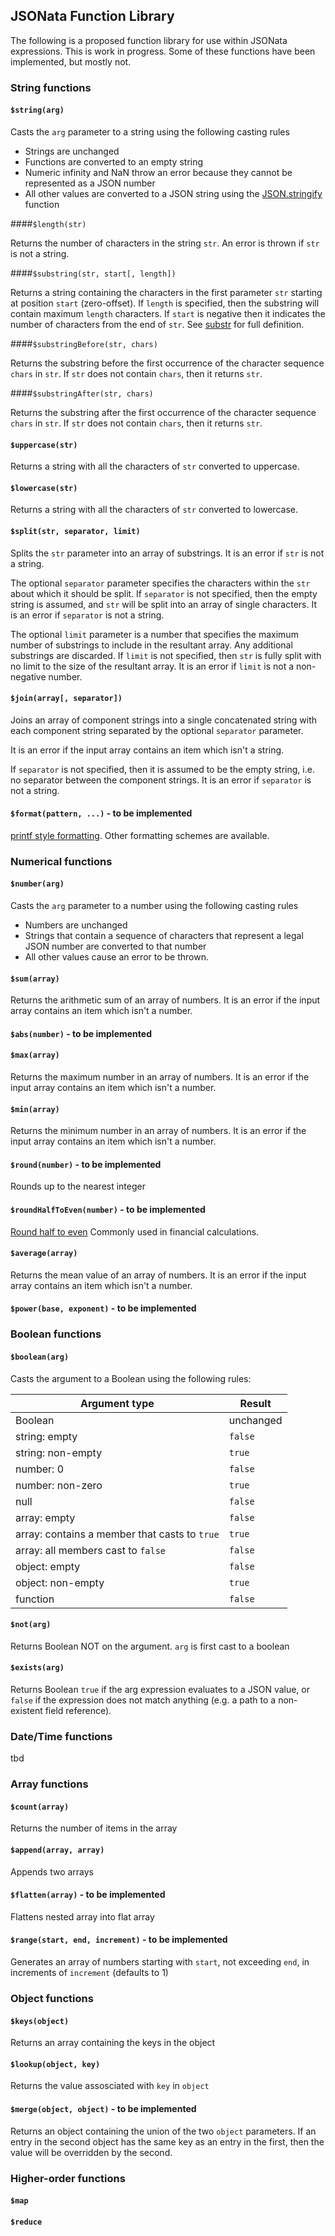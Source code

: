 ## JSONata Function Library
The following is a proposed function library for use within JSONata expressions.
This is work in progress. Some of these functions have been implemented, but mostly not.


### String functions
#### `$string(arg)`

Casts the `arg` parameter to a string using the following casting rules
   - Strings are unchanged
   - Functions are converted to an empty string
   - Numeric infinity and NaN throw an error because they cannot be represented as a JSON number
   - All other values are converted to a JSON string using the [JSON.stringify](https://developer.mozilla.org/en/docs/Web/JavaScript/Reference/Global_Objects/JSON/stringify) function
   
####`$length(str)`

Returns the number of characters in the string `str`.  An error is thrown if `str` is not a string.
   
####`$substring(str, start[, length])`

Returns a string containing the characters in the first parameter `str`
starting at position `start` (zero-offset).  If `length` is specified, then
the substring will contain maximum `length` characters.  If `start` is negative
then it indicates the number of characters from the end of `str`.
See [substr](https://developer.mozilla.org/en-US/docs/Web/JavaScript/Reference/Global_Objects/String/substr) for full definition.

####`$substringBefore(str, chars)`

Returns the substring before the first occurrence of the character sequence `chars` in `str`.
If `str` does not contain `chars`, then it returns `str`.

####`$substringAfter(str, chars)`

Returns the substring after the first occurrence of the character sequence `chars` in `str`.
If `str` does not contain `chars`, then it returns `str`.


#### `$uppercase(str)`

Returns a string with all the characters of `str` converted to uppercase.


#### `$lowercase(str)`

Returns a string with all the characters of `str` converted to lowercase.


#### `$split(str, separator, limit)`

Splits the `str` parameter into an array of substrings.  It is an error if `str` is not a string.

The optional `separator` parameter
specifies the characters within the `str` about which it should be split. If `separator` is
not specified, then the empty string is assumed, and `str` will be split into an array of single
characters.  It is an error if `separator` is not a string.

The optional `limit` parameter is a number that specifies the maximum number of substrings to 
include in the resultant array.  Any additional substrings are discarded.  If `limit` is not 
specified, then `str` is fully split with no limit to the size of the resultant array.
It is an error if `limit` is not a non-negative number. 
 
#### `$join(array[, separator])`

Joins an array of component strings into a single concatenated string with each component string
separated by the optional `separator` parameter.

It is an error if the input array contains an item which isn't a string.

If `separator` is not specified, then it is assumed to be the empty string, i.e. no separator 
between the component strings.  It is an error if `separator` is not a string.

#### `$format(pattern, ...)` - to be implemented

  [printf style formatting](https://en.wikipedia.org/wiki/Printf_format_string#Format_placeholder_specification). Other formatting schemes are available.

### Numerical functions

#### `$number(arg)`

Casts the `arg` parameter to a number using the following casting rules
   - Numbers are unchanged
   - Strings that contain a sequence of characters that represent a legal JSON number are converted to that number
   - All other values cause an error to be thrown.

#### `$sum(array)`

Returns the arithmetic sum of an array of numbers. 
It is an error if the input array contains an item which isn't a number.

#### `$abs(number)` - to be implemented
#### `$max(array)`

Returns the maximum number in an array of numbers. 
It is an error if the input array contains an item which isn't a number.

#### `$min(array)`

Returns the minimum number in an array of numbers. 
It is an error if the input array contains an item which isn't a number.

#### `$round(number)` - to be implemented

Rounds up to the nearest integer

#### `$roundHalfToEven(number)` - to be implemented

  [Round half to even](https://en.wikipedia.org/wiki/Rounding#Round_half_to_even) Commonly used in financial calculations.

#### `$average(array)`

Returns the mean value of an array of numbers. 
It is an error if the input array contains an item which isn't a number.

#### `$power(base, exponent)` - to be implemented

### Boolean functions

#### `$boolean(arg)`

Casts the argument to a Boolean using the following rules:
  
| Argument type | Result |
| ------------- | ------ |
| Boolean | unchanged |
| string: empty | `false`|
| string: non-empty | `true` |
| number: 0 | `false`|
| number: non-zero | `true` |
| null | `false`|
| array: empty | `false` |
| array: contains a member that casts to `true` |  `true` |
| array: all members cast to `false` |  `false` |
| object: empty | `false` |
| object: non-empty | `true` |
| function | `false` |


#### `$not(arg)`

Returns Boolean NOT on the argument.  `arg` is first cast to a boolean
  
#### `$exists(arg)`

Returns Boolean `true` if the arg expression evaluates to a JSON value, or 
`false` if the expression does not match anything (e.g. a path to a non-existent 
field reference).

### Date/Time functions
tbd

### Array functions

#### `$count(array)`

Returns the number of items in the array
  
#### `$append(array, array)`

Appends two arrays
  
#### `$flatten(array)` - to be implemented

Flattens nested array into flat array
  
#### `$range(start, end, increment)` - to be implemented

Generates an array of numbers starting with `start`, not exceeding `end`, in increments of `increment` (defaults to 1)

### Object functions

#### `$keys(object)`

Returns an array containing the keys in the object

#### `$lookup(object, key)`

Returns the value assosciated with `key` in `object`
  
#### `$merge(object, object)` - to be implemented
  
Returns an object containing the union of the two `object` parameters.  If an entry in the second object 
has the same key as an entry in the first, then the value will be overridden by the second.
  
### Higher-order functions

#### `$map`

#### `$reduce`
